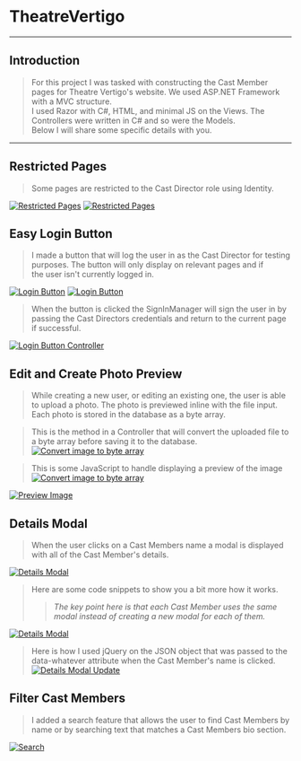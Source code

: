 # TheatreVertigo
---

**Introduction**
----------------

>For this project I was tasked with constructing the Cast Member pages for Theatre Vertigo's website. We used ASP.NET Framework with a MVC structure.  
I used Razor with C#, HTML, and minimal JS on the Views. The Controllers were written in C# and so were the Models.  
Below I will share some specific details with you.

***

**Restricted Pages**
--------------------  
>Some pages are restricted to the Cast Director role using Identity.

[![Restricted Pages](https://raw.githubusercontent.com/DevSciCloan/TheatreVertigo/main/images/restrictedToRole.PNG "Code Snippet")](https://github.com/DevSciCloan/TheatreVertigo/blob/main/images/restrictedToRole.PNG)
[![Restricted Pages](https://github.com/DevSciCloan/TheatreVertigo/blob/main/images/AccessDenied.gif?raw=true "GIF")](https://github.com/DevSciCloan/TheatreVertigo/blob/main/images/AccessDenied.gif)  

**Easy Login Button**
---------------------
>I made a button that will log the user in as the Cast Director for testing purposes. The button will only display on relevant pages and if  
the user isn't currently logged in.  

[![Login Button](https://github.com/DevSciCloan/TheatreVertigo/blob/main/images/displayButtonSpecificPages.PNG?raw=true "Code Snippet")](https://github.com/DevSciCloan/TheatreVertigo/blob/main/images/displayButtonSpecificPages.PNG)
[![Login Button](https://github.com/DevSciCloan/TheatreVertigo/blob/main/images/LoginCastDirectorButton.gif?raw=true "GIF")](https://github.com/DevSciCloan/TheatreVertigo/blob/main/images/LoginCastDirectorButton.gif)  
>When the button is clicked the SignInManager will sign the user in by passing the Cast Directors credentials and return to the current page if successful. 

[![Login Button Controller](https://github.com/DevSciCloan/TheatreVertigo/blob/main/images/controllerCastDirectorLoginButton.PNG?raw=true "Code Snippet")](https://github.com/DevSciCloan/TheatreVertigo/blob/main/images/controllerCastDirectorLoginButton.PNG)  

**Edit and Create Photo Preview**
---------------------------------
>While creating a new user, or editing an existing one, the user is able to upload a photo. The photo is previewed inline with the file input. Each photo is stored in the database as a byte array.  

>This is the method in a Controller that will convert the uploaded file to a byte array before saving it to the database.
[![Convert image to byte array](https://github.com/DevSciCloan/TheatreVertigo/blob/main/images/convertImageToByteArray.PNG?raw=true "Code Snippet")](https://github.com/DevSciCloan/TheatreVertigo/blob/main/images/convertImageToByteArray.PNG)  

>This is some JavaScript to handle displaying a preview of the image  
[![Convert image to byte array](https://github.com/DevSciCloan/TheatreVertigo/blob/main/images/fileUploadPreview.PNG?raw=true "Code Snippet")](https://github.com/DevSciCloan/TheatreVertigo/blob/main/images/fileUploadPreview.PNG)  

[![Preview Image](https://github.com/DevSciCloan/TheatreVertigo/blob/main/images/Edit.gif?raw=true "GIF")](https://github.com/DevSciCloan/TheatreVertigo/blob/main/images/Edit.gif)  

**Details Modal**
-----------------

>When the user clicks on a Cast Members name a modal is displayed with all of the Cast Member's details.  

[![Details Modal](https://github.com/DevSciCloan/TheatreVertigo/blob/main/images/DetailsModal.gif?raw=true "GIF")](https://github.com/DevSciCloan/TheatreVertigo/blob/main/images/DetailsModal.gif)  
>Here are some code snippets to show you a bit more how it works.  
>>*The key point here is that each Cast Member uses the same modal instead of creating a new modal for each of them.*  

[![Details Modal](https://github.com/DevSciCloan/TheatreVertigo/blob/main/images/convertToJSON.PNG?raw=true "Code Snippet")](https://github.com/DevSciCloan/TheatreVertigo/blob/main/images/convertToJSON.PNG)  
>Here is how I used jQuery on the JSON object that was passed to the data-whatever attribute when the Cast Member's name is clicked.
[![Details Modal Update](https://github.com/DevSciCloan/TheatreVertigo/blob/main/images/jQueryModalUpdate.PNG?raw=true "Code Snippet")](https://github.com/DevSciCloan/TheatreVertigo/blob/main/images/jQueryModalUpdate.PNG)  

**Filter Cast Members**
-----------------------
>I added a search feature that allows the user to find Cast Members by name or by searching text that matches a Cast Members bio section.  

[![Search](https://github.com/DevSciCloan/TheatreVertigo/blob/main/images/SearchFilter.gif?raw=true "GIF")](https://github.com/DevSciCloan/TheatreVertigo/blob/main/images/SearchFilter.gif)  
 